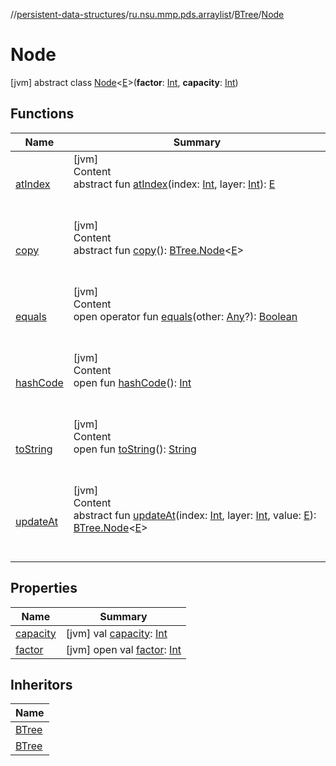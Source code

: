 //[persistent-data-structures](../../../index.md)/[ru.nsu.mmp.pds.arraylist](../../index.md)/[BTree](../index.md)/[Node](index.md)



# Node  
 [jvm] abstract class [Node](index.md)<[E](index.md)>(**factor**: [Int](https://kotlinlang.org/api/latest/jvm/stdlib/kotlin/-int/index.html), **capacity**: [Int](https://kotlinlang.org/api/latest/jvm/stdlib/kotlin/-int/index.html))   


## Functions  
  
|  Name|  Summary| 
|---|---|
| <a name="ru.nsu.mmp.pds.arraylist/BTree.Node/atIndex/#kotlin.Int#kotlin.Int/PointingToDeclaration/"></a>[atIndex](at-index.md)| <a name="ru.nsu.mmp.pds.arraylist/BTree.Node/atIndex/#kotlin.Int#kotlin.Int/PointingToDeclaration/"></a>[jvm]  <br>Content  <br>abstract fun [atIndex](at-index.md)(index: [Int](https://kotlinlang.org/api/latest/jvm/stdlib/kotlin/-int/index.html), layer: [Int](https://kotlinlang.org/api/latest/jvm/stdlib/kotlin/-int/index.html)): [E](index.md)  <br><br><br>
| <a name="ru.nsu.mmp.pds.arraylist/BTree.Node/copy/#/PointingToDeclaration/"></a>[copy](copy.md)| <a name="ru.nsu.mmp.pds.arraylist/BTree.Node/copy/#/PointingToDeclaration/"></a>[jvm]  <br>Content  <br>abstract fun [copy](copy.md)(): [BTree.Node](index.md)<[E](index.md)>  <br><br><br>
| <a name="kotlin/Any/equals/#kotlin.Any?/PointingToDeclaration/"></a>[equals](../../../ru.nsu.mmp.pds.map/-persistent-map/index.md#%5Bkotlin%2FAny%2Fequals%2F%23kotlin.Any%3F%2FPointingToDeclaration%2F%5D%2FFunctions%2F-1228172417)| <a name="kotlin/Any/equals/#kotlin.Any?/PointingToDeclaration/"></a>[jvm]  <br>Content  <br>open operator fun [equals](../../../ru.nsu.mmp.pds.map/-persistent-map/index.md#%5Bkotlin%2FAny%2Fequals%2F%23kotlin.Any%3F%2FPointingToDeclaration%2F%5D%2FFunctions%2F-1228172417)(other: [Any](https://kotlinlang.org/api/latest/jvm/stdlib/kotlin/-any/index.html)?): [Boolean](https://kotlinlang.org/api/latest/jvm/stdlib/kotlin/-boolean/index.html)  <br><br><br>
| <a name="kotlin/Any/hashCode/#/PointingToDeclaration/"></a>[hashCode](../../../ru.nsu.mmp.pds.map/-persistent-map/index.md#%5Bkotlin%2FAny%2FhashCode%2F%23%2FPointingToDeclaration%2F%5D%2FFunctions%2F-1228172417)| <a name="kotlin/Any/hashCode/#/PointingToDeclaration/"></a>[jvm]  <br>Content  <br>open fun [hashCode](../../../ru.nsu.mmp.pds.map/-persistent-map/index.md#%5Bkotlin%2FAny%2FhashCode%2F%23%2FPointingToDeclaration%2F%5D%2FFunctions%2F-1228172417)(): [Int](https://kotlinlang.org/api/latest/jvm/stdlib/kotlin/-int/index.html)  <br><br><br>
| <a name="kotlin/Any/toString/#/PointingToDeclaration/"></a>[toString](../../../ru.nsu.mmp.pds.map/-persistent-map/index.md#%5Bkotlin%2FAny%2FtoString%2F%23%2FPointingToDeclaration%2F%5D%2FFunctions%2F-1228172417)| <a name="kotlin/Any/toString/#/PointingToDeclaration/"></a>[jvm]  <br>Content  <br>open fun [toString](../../../ru.nsu.mmp.pds.map/-persistent-map/index.md#%5Bkotlin%2FAny%2FtoString%2F%23%2FPointingToDeclaration%2F%5D%2FFunctions%2F-1228172417)(): [String](https://kotlinlang.org/api/latest/jvm/stdlib/kotlin/-string/index.html)  <br><br><br>
| <a name="ru.nsu.mmp.pds.arraylist/BTree.Node/updateAt/#kotlin.Int#kotlin.Int#TypeParam(bounds=[kotlin.Any?])/PointingToDeclaration/"></a>[updateAt](update-at.md)| <a name="ru.nsu.mmp.pds.arraylist/BTree.Node/updateAt/#kotlin.Int#kotlin.Int#TypeParam(bounds=[kotlin.Any?])/PointingToDeclaration/"></a>[jvm]  <br>Content  <br>abstract fun [updateAt](update-at.md)(index: [Int](https://kotlinlang.org/api/latest/jvm/stdlib/kotlin/-int/index.html), layer: [Int](https://kotlinlang.org/api/latest/jvm/stdlib/kotlin/-int/index.html), value: [E](index.md)): [BTree.Node](index.md)<[E](index.md)>  <br><br><br>


## Properties  
  
|  Name|  Summary| 
|---|---|
| <a name="ru.nsu.mmp.pds.arraylist/BTree.Node/capacity/#/PointingToDeclaration/"></a>[capacity](capacity.md)| <a name="ru.nsu.mmp.pds.arraylist/BTree.Node/capacity/#/PointingToDeclaration/"></a> [jvm] val [capacity](capacity.md): [Int](https://kotlinlang.org/api/latest/jvm/stdlib/kotlin/-int/index.html)   <br>
| <a name="ru.nsu.mmp.pds.arraylist/BTree.Node/factor/#/PointingToDeclaration/"></a>[factor](factor.md)| <a name="ru.nsu.mmp.pds.arraylist/BTree.Node/factor/#/PointingToDeclaration/"></a> [jvm] open val [factor](factor.md): [Int](https://kotlinlang.org/api/latest/jvm/stdlib/kotlin/-int/index.html)   <br>


## Inheritors  
  
|  Name| 
|---|
| <a name="ru.nsu.mmp.pds.arraylist/BTree.Branch///PointingToDeclaration/"></a>[BTree](../-branch/index.md)
| <a name="ru.nsu.mmp.pds.arraylist/BTree.Leaf///PointingToDeclaration/"></a>[BTree](../-leaf/index.md)

